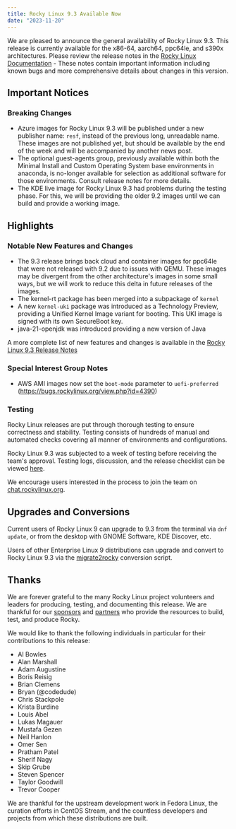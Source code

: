 ```yaml
---
title: Rocky Linux 9.3 Available Now
date: "2023-11-20"
---
```


We are pleased to announce the general availability of Rocky Linux 9.3. This release is currently available for the x86-64, aarch64, ppc64le, and s390x architectures. Please review the release notes in the [Rocky Linux Documentation](https://docs.rockylinux.org/release_notes/9_3) - These notes contain important information including known bugs and more comprehensive details about changes in this version.

## Important Notices

### Breaking Changes

- Azure images for Rocky Linux 9.3 will be published under a new publisher name: `resf`, instead of the previous long, unreadable name. These images are not published yet, but should be available by the end of the week and will be accompanied by another news post.
- The optional guest-agents group, previously available within both the Minimal Install and Custom Operating System base environments in anaconda, is no-longer available for selection as additional software for those environments. Consult release notes for more details.
- The KDE live image for Rocky Linux 9.3 had problems during the testing phase. For this, we will be providing the older 9.2 images until we can build and provide a working image.

## Highlights

### Notable New Features and Changes

- The 9.3 release brings back cloud and container images for ppc64le that were not released with 9.2 due to issues with QEMU. These images may be divergent from the other architecture's images in some small ways, but we will work to reduce this delta in future releases of the images.
- The kernel-rt package has been merged into a subpackage of `kernel`
- A new `kernel-uki` package was introduced as a Technology Preview, providing a Unified Kernel Image variant for booting. This UKI image is signed with its own SecureBoot key.
- java-21-openjdk was introduced providing a new version of Java

A more complete list of new features and changes is available in the [Rocky Linux 9.3 Release Notes](https://docs.rockylinux.org/release_notes/9_3)

### Special Interest Group Notes

- AWS AMI images now set the `boot-mode` parameter to `uefi-preferred` (https://bugs.rockylinux.org/view.php?id=4390)

### Testing

Rocky Linux releases are put through thorough testing to ensure correctness and stability. Testing consists of hundreds of manual and automated checks covering all manner of environments and configurations.

Rocky Linux 9.3 was subjected to a week of testing before receiving the team's approval. Testing logs, discussion, and the release checklist can be viewed [here](https://chat.rockylinux.org/rocky-linux/channels/rocky-release-v93).

We encourage users interested in the process to join the team on [chat.rockylinux.org](https://chat.rockylinux.org/rocky-linux/channels/testing).

## Upgrades and Conversions

Current users of Rocky Linux 9 can upgrade to 9.3 from the terminal via `dnf update`, or from the desktop with GNOME Software, KDE Discover, etc.

Users of other Enterprise Linux 9 distributions can upgrade and convert to Rocky Linux 9.3 via the [migrate2rocky](https://github.com/rocky-linux/rocky-tools/blob/main/migrate2rocky/migrate2rocky9.sh) conversion script.

## Thanks

We are forever grateful to the many Rocky Linux project volunteers and leaders for producing, testing, and documenting this release. We are thankful for our [sponsors](/sponsors) and [partners](/partners) who provide the resources to build, test, and produce Rocky.

We would like to thank the following individuals in particular for their contributions to this release:

- Al Bowles
- Alan Marshall
- Adam Augustine
- Boris Reisig
- Brian Clemens
- Bryan (@codedude)
- Chris Stackpole
- Krista Burdine
- Louis Abel
- Lukas Magauer
- Mustafa Gezen
- Neil Hanlon
- Omer Sen
- Pratham Patel
- Sherif Nagy
- Skip Grube
- Steven Spencer
- Taylor Goodwill
- Trevor Cooper

We are thankful for the upstream development work in Fedora Linux, the curation efforts in CentOS Stream, and the countless developers and projects from which these distributions are built.
